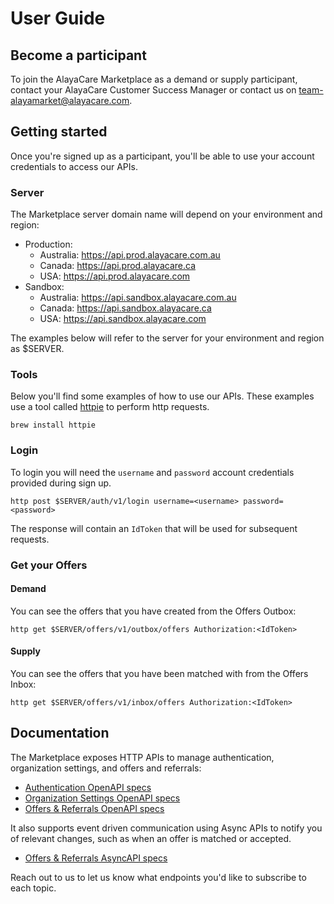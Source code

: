 # User Guide

## Become a participant 

To join the AlayaCare Marketplace as a demand or supply participant, 
contact your AlayaCare Customer Success Manager or contact us on 
[team-alayamarket@alayacare.com](mailto:team-alayamarket@alayacare.com). 

## Getting started 

Once you're signed up as a participant, you'll be able to use your 
account credentials to access our APIs. 

### Server
The Marketplace server domain name will depend on your 
environment and region:
* Production:
  * Australia: https://api.prod.alayacare.com.au
  * Canada: https://api.prod.alayacare.ca
  * USA: https://api.prod.alayacare.com
* Sandbox:
  * Australia: https://api.sandbox.alayacare.com.au
  * Canada: https://api.sandbox.alayacare.ca
  * USA: https://api.sandbox.alayacare.com

The examples below will refer to the server for your 
environment and region as $SERVER. 

### Tools
Below you'll find some examples of how to use our APIs. 
These examples use a tool called [httpie](https://httpie.io/) 
to perform http requests. 
```shell
brew install httpie
```

### Login
To login you will need the `username` and `password` account credentials 
provided during sign up. 

```shell
http post $SERVER/auth/v1/login username=<username> password=<password>
```

The response will contain an `IdToken` that will be used for subsequent requests. 

### Get your Offers 

#### Demand 
You can see the offers that you have created from the Offers Outbox: 

```shell
http get $SERVER/offers/v1/outbox/offers Authorization:<IdToken>
```

#### Supply 
You can see the offers that you have been matched with 
from the Offers Inbox: 

```shell
http get $SERVER/offers/v1/inbox/offers Authorization:<IdToken>
```

## Documentation 
The Marketplace exposes HTTP APIs to manage authentication, organization settings, 
and offers and referrals: 
* [Authentication OpenAPI specs](../auth/openapi.auth) 
* [Organization Settings OpenAPI specs](../organizations/openapi.organizations)
* [Offers & Referrals OpenAPI specs](../offers/openapi.offers)

It also supports event driven communication using Async APIs to notify you 
of relevant changes, such as when an offer is matched or accepted.
* [Offers & Referrals AsyncAPI specs](../offers/asyncapi.external.offers)

Reach out to us to let us know what endpoints you'd like to subscribe 
to each topic. 

